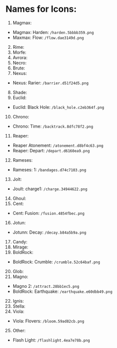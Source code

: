 # Names for Icons:
 1. Magmax:
  * Magmax: Harden: `/harden.5bbbb359.png`
  * Maxmax: Flow: `/flow.dae3149d.png`
 2. Rime:
 3. Morfe:
 4. Avrora:
 5. Necro:
 6. Brute:
 7. Nexus:
  * Nexus: Rarier: `/barrier.d51f24d5.png`
 8. Shade:
 9. Euclid:
  * Euclid: Black Hole: `/black_hole.c2eb364f.png`
 10. Chrono:
  * Chrono: Time: `/backtrack.8dfc78f2.png`
 11. Reaper:
  * Reaper Atonement: `/atonement.d8bf4c63.png`
  * Reaper: Depart: `/depart.d6160ea9.png`
 12. Rameses:
  * Rameses: 1: `/bandages.d74c7103.png`
 13. Jolt:
  * Joult: charge1: `/charge.34944622.png`
 14. Ghoul:
 15. Cent:
  * Cent: Fusion: `/fusion.4854fbec.png`
 16. Jotun:
  * Jotunn: Decay: `/decay.b84a5b9a.png`
 17. Candy:
 18. Mirage:
 19. BoldRock:
  * BoldRock: Crumble: `/crumble.52c64baf.png`
 20. Glob:
 21. Magno:
  * Magno 2: `/attract.28bb1ec5.png`
  * BoldRock: Earthquake: `/earthquake.e60dbb49.png`
 22. Ignis:
 23. Stella:
 24. Viola:
  * Viola: Flovers: `/bloom.59ad82cb.png`
 25. Other:
  * Flash Light: `/flashlight.4ea7e78b.png`
